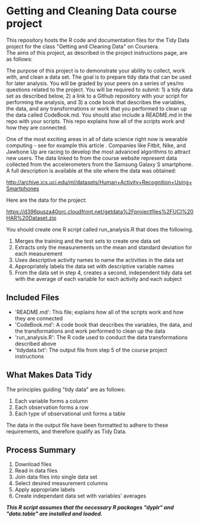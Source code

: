 # Getting and Cleaning Data course project
This repository hosts the R code and documentation files for the Tidy Data project for the class "Getting and Cleaning Data" on Coursera.  
The aims of this project, as described in the project instructions page, are as follows:

The purpose of this project is to demonstrate your ability to collect, work with, and clean a data set. The goal is to prepare tidy data that can be used for later analysis. You will be graded by your peers on a series of yes/no questions related to the project. You will be required to submit: 1) a tidy data set as described below, 2) a link to a Github repository with your script for performing the analysis, and 3) a code book that describes the variables, the data, and any transformations or work that you performed to clean up the data called CodeBook.md. You should also include a README.md in the repo with your scripts. This repo explains how all of the scripts work and how they are connected.

One of the most exciting areas in all of data science right now is wearable computing - see for example this article . Companies like Fitbit, Nike, and Jawbone Up are racing to develop the most advanced algorithms to attract new users. The data linked to from the course website represent data collected from the accelerometers from the Samsung Galaxy S smartphone. A full description is available at the site where the data was obtained:

   http://archive.ics.uci.edu/ml/datasets/Human+Activity+Recognition+Using+Smartphones

Here are the data for the project:

   https://d396qusza40orc.cloudfront.net/getdata%2Fprojectfiles%2FUCI%20HAR%20Dataset.zip

You should create one R script called run_analysis.R that does the following.

  1. Merges the training and the test sets to create one data set
  2. Extracts only the measurements on the mean and standard deviation for each measurement
  3. Uses descriptive activity names to name the activities in the data set
  4. Appropriately labels the data set with descriptive variable names
  5. From the data set in step 4, creates a second, independent tidy data set with the average of each variable for each activity and each subject

## Included Files
- 'README.md': This file; explains how all of the scripts work and how they are connected
- 'CodeBook.md': A code book that describes the variables, the data, and the transformations and work performed to clean up the data
- 'run_analysis.R': The R code used to conduct the data transformations described above
- 'tidydata.txt': The output file from step 5 of the course project instructions

## What Makes Data Tidy
The principles guiding "tidy data" are as follows:
 1. Each variable forms a column
 2. Each observation forms a row
 3. Each type of observational unit forms a table  

The data in the output file have been formatted to adhere to these requirements, and therefore qualify as Tidy Data.

## Process Summary
  1. Download files 
  2. Read in data files
  3. Join data files into single data set
  4. Select desired measurement columns
  5. Apply appropriate labels
  6. Create independant data set with variables' averages

**_This R script assumes that the necessary R packages "dyplr" and "data.table" are installed and loaded._**
